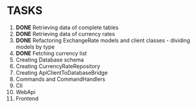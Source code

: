 # TASKS

1. **DONE** Retrieving data of complete tables
2. **DONE** Retrieving data of currency rates
3. **DONE** Refactoring ExchangeRate models and client classes - dividing models by type
4. **DONE** Fetching currency list
5. Creating Database schema
6. Creating CurrencyRateRepository
7. Creating ApiClientToDatabaseBridge
8. Commands and CommandHandlers
9. Cli
10. WebApi
11. Frontend